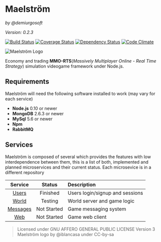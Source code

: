 Maelström
===========
_by @demiurgosoft_

_Version: 0.2.3_

[![Build Status](https://travis-ci.org/demiurgosoft/maelstrom.svg)](https://travis-ci.org/demiurgosoft/maelstrom)
[![Coverage Status](https://coveralls.io/repos/demiurgosoft/maelstrom/badge.svg?branch=master&service=github)](https://coveralls.io/github/demiurgosoft/maelstrom?branch=master)
[![Dependency Status](https://gemnasium.com/demiurgosoft/maelstrom.svg)](https://gemnasium.com/demiurgosoft/maelstrom)
[![Code Climate](https://codeclimate.com/github/demiurgosoft/maelstrom/badges/gpa.svg)](https://codeclimate.com/github/demiurgosoft/maelstrom)

![Maelström Logo](https://raw.githubusercontent.com/demiurgosoft/maelstrom/master/logo/logo.jpg)

Economy and trading **MMO-RTS**(_Massively Multiplayer Online - Real Time Strategy_) simulation videogame framework under Node.js.

## Requirements
Maelström will need the following software installed to work (may vary for each service)
* **Node.js** 0.10 or newer
* **MongoDB** 2.6.3 or newer
* **MySql** 5.6 or newer
* **Npm**
* **RabbitMQ**

## Services
Maelström is composed of several which provides the features with low interdependence between them, this is a list of both, implemented and planned microservices and their current status. Each microsevice is in a different repository

|**Service**   |**Status** |**Description**                  		   |
|:------------:|:---------:|:----------------------------------------|
|[Users][users]|Finished   |Users login/signup and sessions  			|
|[World][world]|Testing    |World server and game logic              |
|[Messages][messages]|Not Started|Game messaging system              |
|[Web][web]    |Not Started|Game web client                          |

[users]:[https://github.com/demiurgosoft/maelstrom-users]
[world]:[https://github.com/demiurgosoft/maelstrom-world]
[messages]:[https://github.com/demiurgosoft/maelstrom-messages]
[web]:[https://github.com/demiurgosoft/maelstrom-web]



> Licensed under GNU AFFERO GENERAL PUBLIC LICENSE Version 3
> Maelström logo by @iblancasa under CC-by-sa
